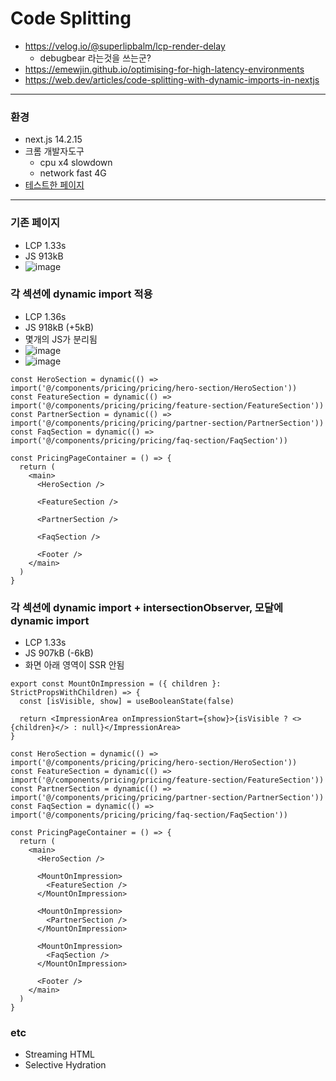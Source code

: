 # Code Splitting

- https://velog.io/@superlipbalm/lcp-render-delay
    - debugbear 라는것을 쓰는군?
- https://emewjin.github.io/optimising-for-high-latency-environments
- https://web.dev/articles/code-splitting-with-dynamic-imports-in-nextjs

---

### 환경


- next.js 14.2.15
- 크롬 개발자도구
    - cpu x4 slowdown
    - network fast 4G
- [테스트한 페이지](https://lbox.kr/v2/pricing)

---

### 기존 페이지
- LCP 1.33s
- JS 913kB
- ![image](https://hackmd.io/_uploads/ByUMcUoe1g.png)

### 각 섹션에 dynamic import 적용
- LCP 1.36s
- JS 918kB (+5kB)
- 몇개의 JS가 분리됨
- ![image](https://hackmd.io/_uploads/SyBX9Iol1g.png)
- ![image](https://hackmd.io/_uploads/Hy-voLjeJe.png)
```tsx
const HeroSection = dynamic(() => import('@/components/pricing/pricing/hero-section/HeroSection'))
const FeatureSection = dynamic(() => import('@/components/pricing/pricing/feature-section/FeatureSection'))
const PartnerSection = dynamic(() => import('@/components/pricing/pricing/partner-section/PartnerSection'))
const FaqSection = dynamic(() => import('@/components/pricing/pricing/faq-section/FaqSection'))

const PricingPageContainer = () => {
  return (
    <main>
      <HeroSection />

      <FeatureSection />

      <PartnerSection />

      <FaqSection />

      <Footer />
    </main>
  )
}
```

### 각 섹션에 dynamic import + intersectionObserver, 모달에 dynamic import

- LCP 1.33s
- JS 907kB (-6kB)
- 화면 아래 영역이 SSR 안됨


```tsx
export const MountOnImpression = ({ children }: StrictPropsWithChildren) => {
  const [isVisible, show] = useBooleanState(false)

  return <ImpressionArea onImpressionStart={show}>{isVisible ? <>{children}</> : null}</ImpressionArea>
}
```

```tsx
const HeroSection = dynamic(() => import('@/components/pricing/pricing/hero-section/HeroSection'))
const FeatureSection = dynamic(() => import('@/components/pricing/pricing/feature-section/FeatureSection'))
const PartnerSection = dynamic(() => import('@/components/pricing/pricing/partner-section/PartnerSection'))
const FaqSection = dynamic(() => import('@/components/pricing/pricing/faq-section/FaqSection'))

const PricingPageContainer = () => {
  return (
    <main>
      <HeroSection />

      <MountOnImpression>
        <FeatureSection />
      </MountOnImpression>

      <MountOnImpression>
        <PartnerSection />
      </MountOnImpression>

      <MountOnImpression>
        <FaqSection />
      </MountOnImpression>

      <Footer />
    </main>
  )
}
```

### etc

- Streaming HTML
- Selective Hydration

